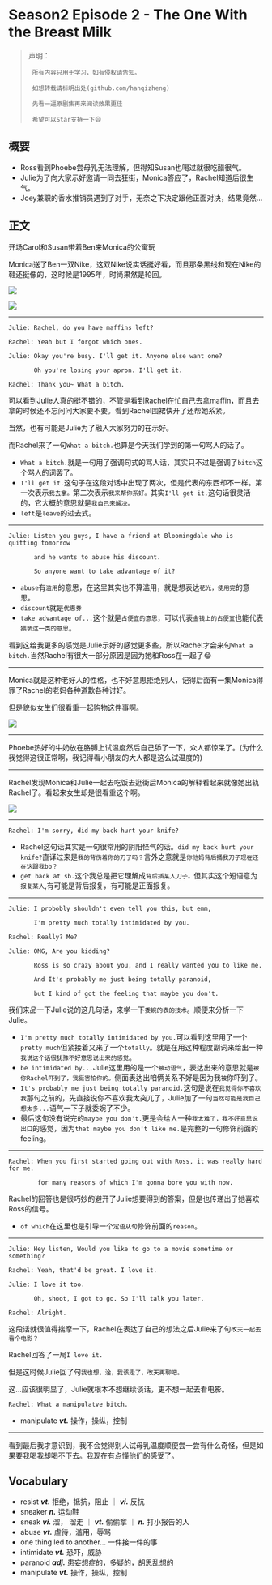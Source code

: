 # Season2 Episode 2 - The One With the Breast Milk

> 声明：
>       
>      所有内容只用于学习，如有侵权请告知。
>
>      如想转载请标明出处(github.com/hanqizheng)
>      
>      先看一遍原剧集再来阅读效果更佳
> 
>      希望可以Star支持一下😄
>
> 


## 概要

- Ross看到Phoebe尝母乳无法理解，但得知Susan也喝过就很吃醋很气。
- Julie为了向大家示好邀请一同去狂街，Monica答应了，Rachel知道后很生气。
- Joey兼职的香水推销员遇到了对手，无奈之下决定跟他正面对决，结果竟然...

## 正文

开场Carol和Susan带着Ben来Monica的公寓玩

Monica送了Ben一双Nike，这双Nike说实话挺好看，而且那条黑线和现在Nike的鞋还挺像的，这时候是1995年，时尚果然是轮回。

![](.//assets/friends/season2/episode2/19.22.jpg)

![](.//assets/friends/season2/episode2/27.27.jpg)

---

```
Julie: Rachel, do you have maffins left?

Rachel: Yeah but I forgot which ones.

Julie: Okay you're busy. I'll get it. Anyone else want one?

       Oh you're losing your apron. I'll get it.

Rachel: Thank you~ What a bitch.
```

可以看到Julie人真的挺不错的，不管是看到Rachel在忙自己去拿maffin，而且去拿的时候还不忘问问大家要不要。看到Rachel围裙快开了还帮她系紧。

当然，也有可能是Julie为了融入大家努力的在示好。

而Rachel来了一句`What a bitch.`也算是今天我们学到的第一句骂人的话了。

- `What a bitch.`就是一句用了强调句式的骂人话，其实只不过是强调了`bitch`这个骂人的词罢了。
- `I'll get it.`这句子在这段对话中出现了两次，但是代表的东西却不一样。第一次表示`我去拿。`第二次表示`我来帮你系好。`其实`I'll get it.`这句话很灵活的，它大概的意思就是`我自己来解决。`
- `left`是`leave`的过去式。

---

```
Julie: Listen you guys, I have a friend at Bloomingdale who is quitting tomorrow 
        
       and he wants to abuse his discount.

       So anyone want to take advantage of it?
```

- `abuse`有`滥用`的意思，在这里其实也不算滥用，就是想表达`花光，使用完`的意思。
- `discount`就是`优惠券`
- `take advantage of...`这个就是`占便宜的意思`，可以代表`金钱上的占便宜`也能代表`猥亵这一类的意思`。

看到这给我更多的感觉是Julie示好的感觉更多些，所以Rachel才会来句`What a bitch.`当然Rachel有很大一部分原因是因为她和Ross在一起了😂

---

Monica就是这种老好人的性格，也不好意思拒绝别人，记得后面有一集Monica得罪了Rachel的老妈各种道歉各种讨好。

但是貌似女生们很看重一起购物这件事啊。

![](.//assets/friends/season2/episode2/07.49.jpg)


---

Phoebe热好的牛奶放在胳膊上试温度然后自己舔了一下，众人都惊呆了。(为什么我觉得这很正常啊，我记得看小朋友的大人都是这么试温度的)

---

Rachel发现Monica和Julie一起去吃饭去逛街后Monica的解释看起来就像她出轨Rachel了。看起来女生却是很看重这个啊。

![](.//assets/friends/season2/episode2/26.58.jpg)

---

```
Rachel: I'm sorry, did my back hurt your knife?
```

- Rachel这句话其实是一句很常用的阴阳怪气的话。`did my back hurt your knife?`直译过来是`我的背伤着你的刀了吗？`言外之意就是`你他妈背后捅我刀子现在还在这跟我bb？`
- `get back at sb.`这个我总是把它理解成`背后插某人刀子。`但其实这个短语意为`报复某人`,有可能是背后报复，有可能是正面报复。

---

```
Julie: I probobly shouldn't even tell you this, but emm, 

       I'm pretty much totally intimidated by you.

Rachel: Really? Me?

Julie: OMG, Are you kidding?

       Ross is so crazy about you, and I really wanted you to like me.

       And It's probably me just being totally paranoid,

       but I kind of got the feeling that maybe you don't.
```

我们来品一下Julie说的这几句话，来学一下`委婉的表的技术`。顺便来分析一下Julie。

- `I'm pretty much totally intimidated by you.`可以看到这里用了一个`pretty much`但紧接着又来了一个`totally`。就是在用这种程度副词来给出一种`我说这个话很犹豫不好意思说出来的感觉`。
- `be intimidated by...`Julie这里用的是一个`被动语气`，表达出来的意思就是`被你Rachel吓到了，我挺害怕你的。`侧面表达出咱俩关系不好是因为我`被`你吓到了。
- `It's probably me just being totally paranoid.`这句是说在`我觉得你不喜欢我`那句之前的，先直接说你不喜欢我太突兀了，Julie加了一句`当然可能是我自己想太多...`语气一下子就委婉了不少。
- 最后这句没有说完的`maybe you don't.`更是会给人一种`我太难了，我不好意思说出口`的感觉，因为`that maybe you don't like me.`是完整的一句修饰前面的feeling。

---

```
Rachel: When you first started going out with Ross, it was really hard for me.

        for many reasons of which I'm gonna bore you with now.
```

Rachel的回答也是很巧妙的避开了Julie想要得到的答案，但是也传递出了她喜欢Ross的信号。

- `of which`在这里也是引导一个`定语从句`修饰前面的`reason`。

---

```
Julie: Hey listen, Would you like to go to a movie sometime or something?

Rachel: Yeah, that'd be great. I love it.

Julie: I love it too.

       Oh, shoot, I got to go. So I'll talk you later.

Rachel: Alright.
```

这段话就很值得揣摩一下，Rachel在表达了自己的想法之后Julie来了句`改天一起去看个电影？`

Rachel回答了一局`I love it.`

但是这时候Julie回了句`我也想，淦，我该走了，改天再聊吧。`

这...应该很明显了，Julie就根本不想继续谈话，更不想一起去看电影。

```
Rachel: What a manipulatve bitch.
```

- manipulate ***vt.*** 操作，操纵，控制

---

看到最后我才意识到，我不会觉得别人试母乳温度顺便尝一尝有什么奇怪，但是如果要我喝我却喝不下去。我现在有点懂他们的感受了。


## Vocabulary

- resist ***vt.*** 拒绝，抵抗，阻止 ｜ ***vi.*** 反抗
- sneaker ***n.*** 运动鞋
- sneak ***vi.*** 溜， 溜走 ｜ ***vt.*** 偷偷拿 ｜ ***n.*** 打小报告的人
- abuse ***vt.*** 虐待，滥用，辱骂
- one thing led to another... 一件接一件的事
- intimidate ***vt.*** 恐吓，威胁
- paranoid ***adj.*** 患妄想症的，多疑的，胡思乱想的
- manipulate ***vt.*** 操作，操纵，控制